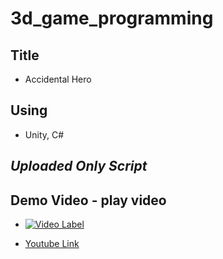 # 3d_game_programming #

## Title ##
- Accidental Hero

## Using ##
- Unity, C#

## ***Uploaded Only Script*** ##

## Demo Video - play video ##

- [![Video Label](http://img.youtube.com/vi/WtRbLa1yFIo/0.jpg)](https://www.youtube.com/embed/WtRbLa1yFIo)

- [Youtube Link](https://www.youtube.com/embed/WtRbLa1yFIo)
